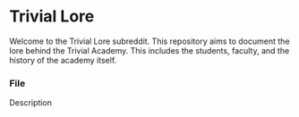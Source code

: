 # Trivial Lore

Welcome to the Trivial Lore subreddit. This repository aims to document the lore behind the Trivial Academy. This includes the students, faculty, and the history of the academy itself.

### __File__

Description
